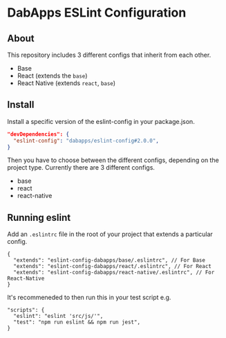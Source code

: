 # DabApps ESLint Configuration


## About
This repository includes 3 different configs that inherit from each other.

  - Base
  - React (extends the `base`)
  - React Native (extends `react`, `base`)


## Install

Install a specific version of the eslint-config in your package.json. 

```json
"devDependencies": {
  "eslint-config": "dabapps/eslint-config#2.0.0",
}
```

Then you have to choose between the different configs, depending on the project type. Currently there are 3 different configs.

  - base
  - react
  - react-native


## Running eslint

Add an `.eslintrc` file in the root of your project that extends a particular config.

    {
      "extends": "eslint-config-dabapps/base/.eslintrc", // For Base
      "extends": "eslint-config-dabapps/react/.eslintrc", // For React
      "extends": "eslint-config-dabapps/react-native/.eslintrc", // For React-Native
    }

It's recommeneded to then run this in your test script e.g.

    "scripts": {
      "eslint": "eslint 'src/js/'",
      "test": "npm run eslint && npm run jest",
    }
